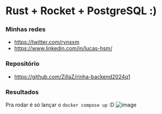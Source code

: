 # Rust + Rocket + PostgreSQL :)
### Minhas redes
- https://twitter.com/rvnsxm
- https://www.linkedin.com/in/lucas-hsm/

### Repositório
- https://github.com/ZillaZ/rinha-backend2024q1

### Resultados
Pra rodar é só lançar o `docker compose up` :D
![image](https://github.com/ZillaZ/rinha-de-backend-2024-q1/assets/81485821/06997059-8af1-4f4c-9f0c-4380ab969771)
